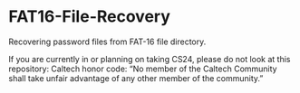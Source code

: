# FAT16-File-Recovery

Recovering password files from FAT-16 file directory.

If you are currently in or planning on taking CS24, please do not look at this repository: Caltech honor code: “No member of the Caltech Community shall take unfair advantage of any other member of the community.”
